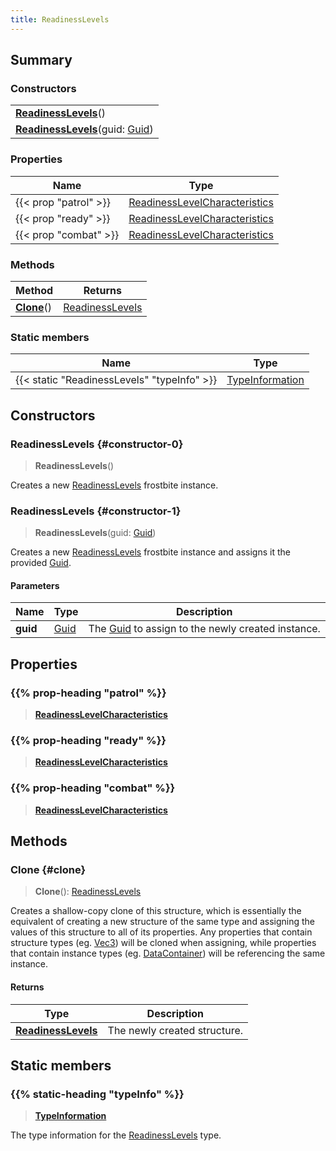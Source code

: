 ```yaml
---
title: ReadinessLevels
---
```


## Summary

### Constructors

|  |
| --- |
| **[ReadinessLevels](#constructor-0)**() |
| **[ReadinessLevels](#constructor-1)**(guid: [Guid](/vext/ref/shared/type/guid)) |

### Properties

| Name | Type |
| ---- | ---- |
| {{< prop "patrol" >}} | [ReadinessLevelCharacteristics](/vext/ref/fb/readinesslevelcharacteristics) |
| {{< prop "ready" >}} | [ReadinessLevelCharacteristics](/vext/ref/fb/readinesslevelcharacteristics) |
| {{< prop "combat" >}} | [ReadinessLevelCharacteristics](/vext/ref/fb/readinesslevelcharacteristics) |

### Methods

| Method | Returns |
| ------ | ------- |
| **[Clone](#clone)**() | [ReadinessLevels](/vext/ref/fb/readinesslevels) |

### Static members

| Name | Type |
| ---- | ---- |
| {{< static "ReadinessLevels" "typeInfo" >}} | [TypeInformation](/vext/ref/shared/type/typeinformation) |

## Constructors

### ReadinessLevels {#constructor-0}

> **ReadinessLevels**()

Creates a new [ReadinessLevels](/vext/ref/fb/readinesslevels) frostbite instance.

### ReadinessLevels {#constructor-1}

> **ReadinessLevels**(guid: [Guid](/vext/ref/shared/type/guid))

Creates a new [ReadinessLevels](/vext/ref/fb/readinesslevels) frostbite instance and assigns it the provided [Guid](/vext/ref/shared/type/guid).

#### Parameters

| Name | Type | Description |
| ---- | ---- | ----------- |
| **guid** | [Guid](/vext/ref/shared/type/guid) | The [Guid](/vext/ref/shared/type/guid) to assign to the newly created instance. |

## Properties

### {{% prop-heading "patrol" %}}

> **[ReadinessLevelCharacteristics](/vext/ref/fb/readinesslevelcharacteristics)**

### {{% prop-heading "ready" %}}

> **[ReadinessLevelCharacteristics](/vext/ref/fb/readinesslevelcharacteristics)**

### {{% prop-heading "combat" %}}

> **[ReadinessLevelCharacteristics](/vext/ref/fb/readinesslevelcharacteristics)**

## Methods

### Clone {#clone}

> **Clone**(): [ReadinessLevels](/vext/ref/fb/readinesslevels)

Creates a shallow-copy clone of this structure, which is essentially the equivalent of creating a new structure of the same type and assigning the values of this structure to all of its properties. Any properties that contain structure types (eg. [Vec3](/vext/ref/shared/type/vec3)) will be cloned when assigning, while properties that contain instance types (eg. [DataContainer](/vext/ref/shared/type/datacontainer)) will be referencing the same instance.

#### Returns

| Type | Description |
| ---- | ----------- |
| **[ReadinessLevels](/vext/ref/fb/readinesslevels)** | The newly created structure. |

## Static members

### {{% static-heading "typeInfo" %}}

> **[TypeInformation](/vext/ref/shared/type/typeinformation)**

The type information for the [ReadinessLevels](/vext/ref/fb/readinesslevels) type.

